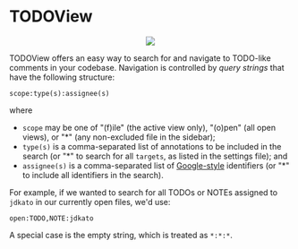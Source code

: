 # TODOView

<p align="center">
  <img src="https://i.gyazo.com/8c11f28fda6459ee0babfa8a4c246ff8.gif">
</p>

TODOView offers an easy way to search for and navigate to TODO-like comments in your codebase. Navigation is controlled by *query strings* that have the following structure:

```text
scope:type(s):assignee(s)
```
where

- `scope` may be one of "(f)ile" (the active view only), "(o)pen" (all open views), or "\*" (any non-excluded file in the sidebar);
- `type(s)` is a comma-separated list of annotations to be included in the search (or "\*" to search for all `targets`, as listed in the settings file); and
- `assignee(s)` is a comma-separated list of [Google-style](https://google.github.io/styleguide/pyguide.html#TODO_Comments) identifiers (or "\*" to include all identifiers in the search).

For example, if we wanted to search for all TODOs or NOTEs assigned to `jdkato` in our currently open files, we'd use:

```text
open:TODO,NOTE:jdkato
```

A special case is the empty string, which is treated as `*:*:*`.
